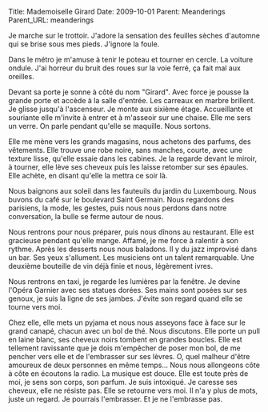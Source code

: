 Title: Mademoiselle Girard
Date: 2009-10-01
Parent: Meanderings
Parent_URL: meanderings

Je marche sur le trottoir. J'adore la sensation des feuilles sèches d'automne qui se brise sous mes pieds. J'ignore la foule.

Dans le métro je m'amuse à tenir le poteau et tourner en cercle. La voiture ondule. J'ai horreur du bruit des roues sur la voie ferré, ça fait mal aux oreilles.

Devant sa porte je sonne à côté du nom "Girard". Avec force je pousse la grande porte et accède à la salle d'entrée. Les carreaux en marbre brillent. Je glisse jusqu'à l'ascenseur. Je monte aux sixième étage. Accueillante et souriante elle m'invite à entrer et à m'asseoir sur une chaise. Elle me sers un verre. On parle pendant qu'elle se maquille. Nous sortons.

Elle me mène vers les grands magasins, nous achetons des parfums, des vêtements. Elle trouve une robe noire, sans manches, courte, avec une texture lisse, qu'elle essaie dans les cabines. Je la regarde devant le miroir, à tourner, elle lève ses cheveux puis les laisse retomber sur ses épaules. Elle achète, en disant qu'elle la mettra ce soir là.

Nous baignons aux soleil dans les fauteuils du jardin du Luxembourg. Nous buvons du café sur le boulevard Saint Germain. Nous regardons des parisiens, la mode, les gestes, puis nous nous perdons dans notre conversation, la bulle se ferme autour de nous.

Nous rentrons pour nous préparer, puis nous dînons au restaurant. Elle est gracieuse pendant qu'elle mange. Affamé, je me force à ralentir à son rythme. Après les desserts nous nous baladons. Il y du jazz improvisé dans un bar. Ses yeux s'allument. Les musiciens ont un talent remarquable. Une deuxième bouteille de vin déjà finie et nous, légèrement ivres.

Nous rentrons en taxi, je regarde les lumières par la fenêtre. Je devine l'Opéra Garnier avec ses statues dorées. Ses mains sont posées sur ses genoux, je suis la ligne de ses jambes. J'évite son regard quand elle se tourne vers moi.

Chez elle, elle mets un pyjama et nous nous asseyons face à face sur le grand canapé, chacun avec un bol de thé. Nous discutons. Elle porte un pull en laine blanc, ses cheveux noirs tombent en grandes boucles. Elle est tellement ravissante que je dois m'empêcher de poser mon bol, de me pencher vers elle et de l'embrasser sur ses lèvres. O, quel malheur d'être amoureux de deux personnes en même temps... Nous nous allongeons côte à côte en écoutons la radio. La musique est douce. Elle est toute près de moi, je sens son corps, son parfum. Je suis intoxiqué. Je caresse ses cheveux, elle ne résiste pas. Elle se retourne vers moi. Il n'a y plus de mots, juste un regard. Je pourrais l'embrasser. Et je ne l'embrasse pas.